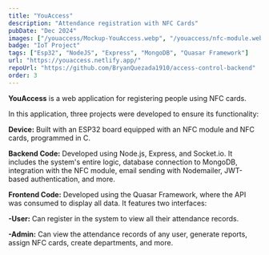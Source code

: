```yaml
---
title: "YouAccess"
description: "Attendance registration with NFC Cards"
pubDate: "Dec 2024"
images: ["/youaccess/Mockup-YouAccess.webp", "/youaccess/nfc-module.webp", "/youaccess/youaccess-1.webp", "/youaccess/youaccess-2.webp", "/youaccess/youaccess-3.webp", "/youaccess/youaccess-4.webp", "/youaccess/youaccess-5.webp", "/youaccess/youaccess-6.webp", "/youaccess/youaccess-7.webp", "/youaccess/youaccess-8.webp", "/youaccess/youaccess-9.webp", "/youaccess/youaccess-10.webp", "/youaccess/youaccess-11.webp"]
badge: "IoT Project"
tags: ["Esp32", "NodeJS", "Express", "MongoDB", "Quasar Framework"]
url: "https://youaccess.netlify.app/"
repoUrl: "https://github.com/BryanQuezada1910/access-control-backend"
order: 3
---
```


**YouAccess** is a web application for registering people using NFC cards.

In this application, three projects were developed to ensure its functionality:

**Device:** Built with an ESP32 board equipped with an NFC module and NFC cards, programmed in C.

**Backend Code:** Developed using Node.js, Express, and Socket.io. It includes the system's entire logic, database connection to MongoDB, integration with the NFC module, email sending with Nodemailer, JWT-based authentication, and more.

**Frontend Code:** Developed using the Quasar Framework, where the API was consumed to display all data. It features two interfaces:

**-User:** Can register in the system to view all their attendance records.

**-Admin:** Can view the attendance records of any user, generate reports, assign NFC cards, create departments, and more.